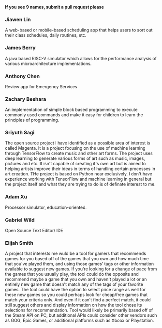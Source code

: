 **If you see 9 names, submit a pull request please**

### Jiawen Lin

A web-based or mobile-based scheduling app that helps users to sort out their class schedules, daily routines, etc.

### James Berry

A java based RISC-V simulator which allows for the performance analysis of various microarchitecture implementations.

### Anthony Chen

Review app for Emergency Services

### Zachary Beshara

An implementation of simple block based programming to execute commonly used commands and make it easy for children to learn the principles of programming.

### Sriyuth Sagi

The open source project I have identified as a possible area of interest is called Magenta. It is a project focusing on the use of machine learning through TensorFlow to create music and other art forms. The project uses deep learning to generate various forms of art such as music, images, pictures and etc. It isn't capable of creating it's own art but is aimed to helping artists improve their ideas in terms of handling certain processes in art creation. THe project is based on Python near exclusively. I don't have experience working with TensorFlow and machine learning in general but the project itself and what they are trying to do is of definate interest to me.

### Adam Xu
Processor simulator, education-oriented.

### Gabriel Wild
Open Source Text Editor/ IDE

### Elijah Smith
A project that interests me wuld be a tool for gamers that recommends games for you based off of the games that you own and how much time that you've played them, and using those games' tags or other information available to suggest new games. If you're looking for a change of pace from the games that you usually play, the tool could do the opposite and recommend maybe a game that you own and haven't played a lot or an entirely new game that doesn't match any of the tags of your favorite games. The tool could have the option to select price range as well for these new games so you could perhaps look for cheap/free games that match your criteria only. And even if it can't find a perfect match, it could still suggest others and display information on how the tool chose its selections for recommendation. Tool would likely be primarily based off of the Steam API on PC, but additional APIs could consider other vendors such as GOG, Epic Games, or additional platforms such as Xboox or Playstation.
